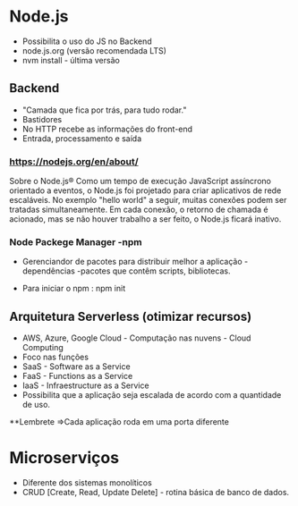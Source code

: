 # Node.js
- Possibilita o uso do JS no Backend
- node.js.org (versão recomendada LTS)
- nvm install - última versão

## Backend
- "Camada que fica por trás, para tudo rodar."
- Bastidores
- No HTTP recebe as informações do front-end
- Entrada, processamento e saída


### https://nodejs.org/en/about/
Sobre o Node.js®
Como um tempo de execução JavaScript assíncrono orientado a eventos, o Node.js foi projetado para criar aplicativos de rede escaláveis. No exemplo "hello world" a seguir, muitas conexões podem ser tratadas simultaneamente. Em cada conexão, o retorno de chamada é acionado, mas se não houver trabalho a ser feito, o Node.js ficará inativo.

### Node Packege Manager -npm

- Gerenciandor de pacotes para distribuir melhor a aplicação - dependências -pacotes que contêm scripts, bibliotecas.

- Para iniciar o npm : npm init

## Arquitetura Serverless (otimizar recursos)
- AWS, Azure, Google Cloud - Computação nas nuvens - Cloud Computing
- Foco nas funções
- SaaS - Software as a Service
- FaaS - Functions as a Service
- IaaS - Infraestructure as a Service
- Possibilita que a aplicação seja escalada de acordo com a quantidade de uso.

**Lembrete =>Cada aplicação roda em uma porta diferente

# Microserviços
- Diferente dos sistemas monolíticos
- CRUD [Create, Read, Update Delete] - rotina básica de banco de dados.











